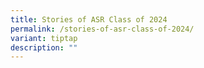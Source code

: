 ```yaml
---
title: Stories of ASR Class of 2024
permalink: /stories-of-asr-class-of-2024/
variant: tiptap
description: ""
---
```

